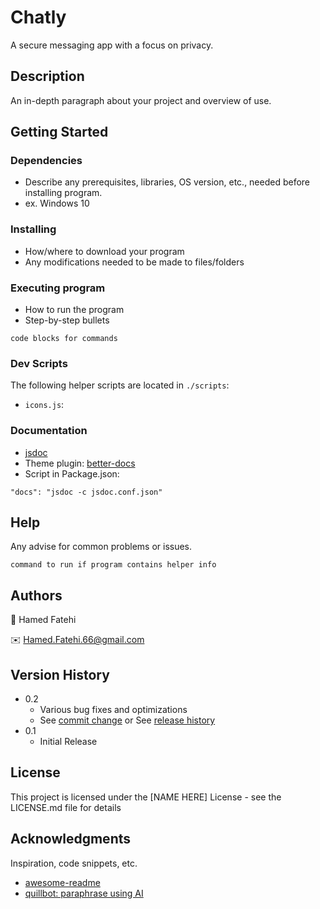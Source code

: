 # Chatly

A secure messaging app with a focus on privacy.

## Description

An in-depth paragraph about your project and overview of use.

## Getting Started

### Dependencies

- Describe any prerequisites, libraries, OS version, etc., needed before installing program.
- ex. Windows 10

### Installing

- How/where to download your program
- Any modifications needed to be made to files/folders

### Executing program

- How to run the program
- Step-by-step bullets

```
code blocks for commands
```

### Dev Scripts

The following helper scripts are located in `./scripts`:

- `icons.js`:

### Documentation

- [jsdoc](https://www.npmjs.com/package/jsdoc)
- Theme plugin: [better-docs](<[https://link](https://www.npmjs.com/package/better-docs)>)
- Script in Package.json:

```
"docs": "jsdoc -c jsdoc.conf.json"
```

## Help

Any advise for common problems or issues.

```
command to run if program contains helper info
```

## Authors

💁 Hamed Fatehi

✉️ <Hamed.Fatehi.66@gmail.com>

## Version History

- 0.2
  - Various bug fixes and optimizations
  - See [commit change]() or See [release history]()
- 0.1
  - Initial Release

## License

This project is licensed under the [NAME HERE] License - see the LICENSE.md file for details

## Acknowledgments

Inspiration, code snippets, etc.

- [awesome-readme](https://github.com/matiassingers/awesome-readme)
- [quillbot: paraphrase using AI](https://quillbot.com/)
